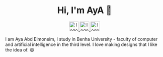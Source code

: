 <h1 align="center">Hi, I'm AyA 👋</h1>
<p  align="center">
    <a href="https://twitter.com/AyAAbdElmonei11"> 
        <img src="https://www.freepik.com/free-icon/t-icon-vector_694638.htm#query=twitter%20icon&position=1&from_view=search" alt="logo twitter" style="width:30px">
    </a>
    <a href="https://www.linkedin.com/in/aya-abd-el-moneim-b75546221/"> 
        <img src="https://cdn-icons-png.flaticon.com/512/1076/1076992.png?w=740" alt="logo linkedin" style="width:30px">
    </a>
  <a href="https://www.facebook.com/aya.abdelmoneim.14/"> 
        <img src="https://cdn-icons-png.flaticon.com/512/37/37564.png?w=740" alt="logo facebook" style="width:30px">
    </a>
</p>

<p>I am Aya Abd Elmoneim, I study in Benha University - faculty of computer and artificial intelligence in the third level. I love making designs that I like the idea of. 😄</p>
